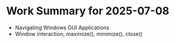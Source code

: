 # Work Summary for 2025-07-08

- Navigating Windows GUI Applications
- Window interaction, maximize(), minimize(), close()
